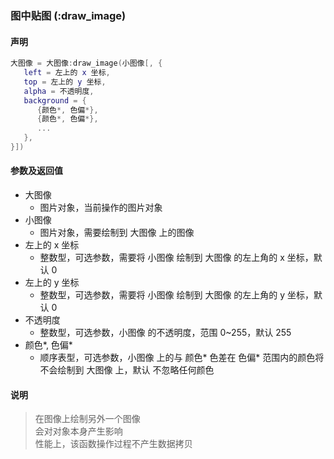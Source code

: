 ### 图中贴图 \(**:draw\_image**\)


#### 声明
```lua
大图像 = 大图像:draw_image(小图像[, {
   left = 左上的 x 坐标,
   top = 左上的 y 坐标,
   alpha = 不透明度,
   background = {
      {颜色*, 色偏*},
      {颜色*, 色偏*},
      ...
   },
}])
```


#### 参数及返回值
- 大图像
    - 图片对象，当前操作的图片对象
- 小图像
    - 图片对象，需要绘制到 大图像 上的图像
- 左上的 x 坐标
    - 整数型，可选参数，需要将 小图像 绘制到 大图像 的左上角的 x 坐标，默认 0
- 左上的 y 坐标
    - 整数型，可选参数，需要将 小图像 绘制到 大图像 的左上角的 y 坐标，默认 0
- 不透明度
    - 整数型，可选参数，小图像 的不透明度，范围 0~255，默认 255
- 颜色\*, 色偏\*
    - 顺序表型，可选参数，小图像 上的与 颜色\* 色差在 色偏\* 范围内的颜色将不会绘制到 大图像 上，默认 不忽略任何颜色


#### 说明
> 在图像上绘制另外一个图像  
> 会对对象本身产生影响  
> 性能上，该函数操作过程不产生数据拷贝  

